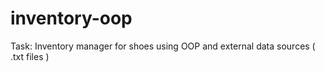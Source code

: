 # inventory-oop
Task: Inventory manager for shoes using OOP and external data sources ( .txt files )
